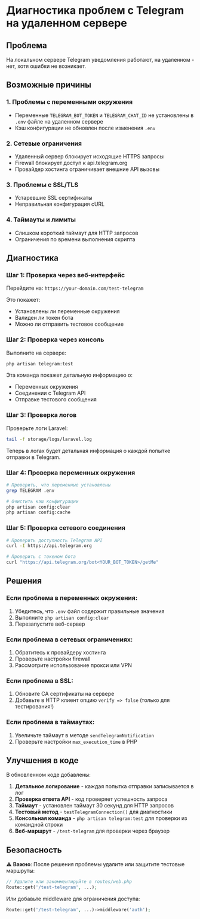 # Диагностика проблем с Telegram на удаленном сервере

## Проблема
На локальном сервере Telegram уведомления работают, на удаленном - нет, хотя ошибки не возникает.

## Возможные причины

### 1. Проблемы с переменными окружения
- Переменные `TELEGRAM_BOT_TOKEN` и `TELEGRAM_CHAT_ID` не установлены в `.env` файле на удаленном сервере
- Кэш конфигурации не обновлен после изменения `.env`

### 2. Сетевые ограничения
- Удаленный сервер блокирует исходящие HTTPS запросы
- Firewall блокирует доступ к api.telegram.org
- Провайдер хостинга ограничивает внешние API вызовы

### 3. Проблемы с SSL/TLS
- Устаревшие SSL сертификаты
- Неправильная конфигурация cURL

### 4. Таймауты и лимиты
- Слишком короткий таймаут для HTTP запросов
- Ограничения по времени выполнения скрипта

## Диагностика

### Шаг 1: Проверка через веб-интерфейс
Перейдите на: `https://your-domain.com/test-telegram`

Это покажет:
- Установлены ли переменные окружения
- Валиден ли токен бота
- Можно ли отправить тестовое сообщение

### Шаг 2: Проверка через консоль
Выполните на сервере:
```bash
php artisan telegram:test
```

Эта команда покажет детальную информацию о:
- Переменных окружения
- Соединении с Telegram API
- Отправке тестового сообщения

### Шаг 3: Проверка логов
Проверьте логи Laravel:
```bash
tail -f storage/logs/laravel.log
```

Теперь в логах будет детальная информация о каждой попытке отправки в Telegram.

### Шаг 4: Проверка переменных окружения
```bash
# Проверить, что переменные установлены
grep TELEGRAM .env

# Очистить кэш конфигурации
php artisan config:clear
php artisan config:cache
```

### Шаг 5: Проверка сетевого соединения
```bash
# Проверить доступность Telegram API
curl -I https://api.telegram.org

# Проверить с токеном бота
curl "https://api.telegram.org/bot<YOUR_BOT_TOKEN>/getMe"
```

## Решения

### Если проблема в переменных окружения:
1. Убедитесь, что `.env` файл содержит правильные значения
2. Выполните `php artisan config:clear`
3. Перезапустите веб-сервер

### Если проблема в сетевых ограничениях:
1. Обратитесь к провайдеру хостинга
2. Проверьте настройки firewall
3. Рассмотрите использование прокси или VPN

### Если проблема в SSL:
1. Обновите CA сертификаты на сервере
2. Добавьте в HTTP клиент опцию `verify => false` (только для тестирования!)

### Если проблема в таймаутах:
1. Увеличьте таймаут в методе `sendTelegramNotification`
2. Проверьте настройки `max_execution_time` в PHP

## Улучшения в коде

В обновленном коде добавлены:

1. **Детальное логирование** - каждая попытка отправки записывается в лог
2. **Проверка ответа API** - код проверяет успешность запроса
3. **Таймаут** - установлен таймаут 30 секунд для HTTP запросов
4. **Тестовый метод** - `testTelegramConnection()` для диагностики
5. **Консольная команда** - `php artisan telegram:test` для проверки из командной строки
6. **Веб-маршрут** - `/test-telegram` для проверки через браузер

## Безопасность

⚠️ **Важно**: После решения проблемы удалите или защитите тестовые маршруты:

```php
// Удалите или закомментируйте в routes/web.php
Route::get('/test-telegram', ...);
```

Или добавьте middleware для ограничения доступа:

```php
Route::get('/test-telegram', ...)->middleware('auth');
```